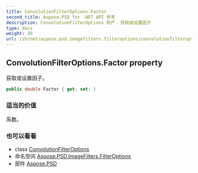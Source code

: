 ```yaml
---
title: ConvolutionFilterOptions.Factor
second_title: Aspose.PSD for .NET API 参考
description: ConvolutionFilterOptions 财产. 获取或设置因子
type: docs
weight: 30
url: /zh/net/aspose.psd.imagefilters.filteroptions/convolutionfilteroptions/factor/
---
```

## ConvolutionFilterOptions.Factor property

获取或设置因子。

```csharp
public double Factor { get; set; }
```

### 适当的价值

系数。

### 也可以看看

* class [ConvolutionFilterOptions](../)
* 命名空间 [Aspose.PSD.ImageFilters.FilterOptions](../../convolutionfilteroptions/)
* 部件 [Aspose.PSD](../../../)



